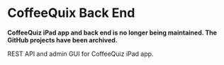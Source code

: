 # CoffeeQuix Back End

**CoffeeQuiz iPad app and back end is no longer being maintained. The GitHub projects have been archived.**

REST API and admin GUI for CoffeeQuiz iPad app.